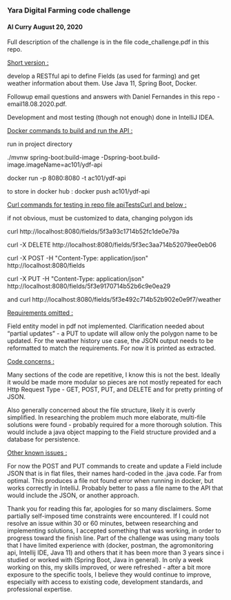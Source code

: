 ### Yara Digital Farming code challenge                                                                   

#### Al Curry                                                  August 20, 2020 

Full description of the challenge is in the file code_challenge.pdf in this repo.  

<ins> Short version : <ins>

develop a RESTful api to define Fields (as used for farming) and get weather information about them.  Use Java 11, Spring Boot, Docker.  

Followup email questions and answers with Daniel Fernandes in this repo - email18.08.2020.pdf.

Development and most testing (though not enough) done in IntelliJ IDEA.

<ins>Docker commands to build and run the API : </ins>
  
  run in project directory 
  
  ./mvnw spring-boot:build-image -Dspring-boot.build-image.imageName=ac101/ydf-api
    
  docker run -p 8080:8080 -t ac101/ydf-api
    
  to store in docker hub : 
  docker push ac101/ydf-api

<ins>Curl commands for testing in repo file apiTestsCurl and below : </ins>

if not obvious, must be customized to data, changing polygon ids

curl http://localhost:8080/fields/5f3a93c1714b52fc1de0e79a

curl -X DELETE http://localhost:8080/fields/5f3ec3aa714b52079ee0eb06

curl -X POST -H "Content-Type: application/json" http://localhost:8080/fields

curl -X PUT -H "Content-Type: application/json" http://localhost:8080/fields/5f3e9170714b52b6c9e0ea29

and
curl http://localhost:8080/fields/5f3e492c714b52b902e0e9f7/weather

<ins>Requirements omitted : </ins>
  
   Field entity model in pdf not implemented.
   Clarification needed about “partial updates” - a PUT to update will allow only the polygon name to be updated.
   For the weather history use case, the JSON output needs to be reformatted to match the requirements.  For now it is printed as extracted.    

<ins> Code concerns :  </ins>

Many sections of the code are repetitive, I know this is not the best.   Ideally it would be made more modular so pieces are not mostly repeated for each Http Request Type - GET, POST, PUT, and DELETE and for pretty printing of JSON. 
    
Also generally concerned about the file structure, likely it is overly simplified.  In researching the problem much more elaborate, multi-file solutions were found - probably required for a more thorough solution.  This would include a java object mapping to the Field structure provided and a database for persistence.  

<ins> Other known issues : </ins>

For now the POST and PUT commands to create and update a Field include JSON that is in flat files, their names hard-coded in the .java code.  Far from optimal.  This produces a file not found error when running in docker, but works correctly in IntelliJ.   Probably better to pass a file name to the API that would include the JSON, or another approach. 

Thank you for reading this far, apologies for so many disclaimers.  Some partially self-imposed time constraints were encountered.  If I could not resolve an issue within 30 or 60 minutes, between researching and implementing solutions, I accepted something that was working, in order to progress toward the finish line.  Part of the challenge was using many tools that I have limited experience with (docker, postman, the agromonitoring api, Intellij IDE, Java 11) and others that it has been more than 3 years since i studied or worked with (Spring Boot, Java in general).   In only a week working on this, my skills improved, or were refreshed - after a bit more exposure to the specific tools, I believe they would continue to improve, especially with access to existing code, development standards, and professional expertise. 
